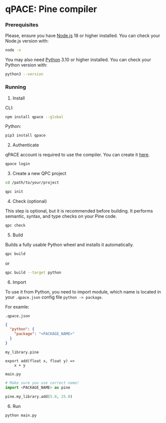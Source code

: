 # qPACE: Pine compiler

### Prerequisites

Please, ensure you have [Node.js](https://nodejs.org/) 18 or higher installed. You can check your Node.js version with:

```bash
node -v
```

You may also need [Python](https://www.python.org/) 3.10 or higher installed. You can check your Python version with:

```bash
python3 --version
```

### Running

1. Install

CLI:

```bash
npm install qpace --global
```

Python:

```bash
pip3 install qpace
```

2. Authenticate

qPACE account is required to use the compiler. You can create it [here](https://qpace.dev/auth).

```bash
qpace login
```

3. Create a new QPC project

```bash
cd /path/to/your/project

qpc init
```

4. Check (optional)

This step is optional, but it is recommended before building. It performs semantic, syntax, and type checks on your Pine code.

```bash
qpc check
```

5. Build

Builds a fully usable Python wheel and installs it automatically.

```bash
qpc build
```

or

```bash
qpc build --target python
```

6. Import

To use it from Python, you need to import module, which name is located in your `.qpace.json` config file `python -> package`.

For examle:

`.qpace.json`

```json
{
  "python": {
    "package": "<PACKAGE_NAME>"
  }
}
```

`my_library.pine`

```pine
export add(float x, float y) =>
    x + y
```

`main.py`

```python
# Make sure you use correct name!
import <PACKAGE_NAME> as pine

pine.my_library.add(5.0, 25.0)
```

6. Run

```bash
python main.py
```
